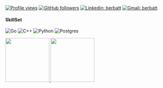 <!-- Hey stranger! If you're here then here is my msg for you: 
  -- If you want to build something like this to your profile you can directly fork this repo (by starring it of course :)) and then edit the content here... -->
[![Profile views](https://gpvc.arturio.dev/berbatt)](https://github.com/berbatt)
[![GitHub followers](https://img.shields.io/github/followers/berbatt?label=Follow&style=social)](https://github.com/berbatt)
[![Linkedin: berbatt](https://img.shields.io/badge/-Follow-blue?style=flat-square&logo=Linkedin&logoColor=white&link=https://www.linkedin.com/in/yilmaz-berkay-bat/)](https://www.linkedin.com/in/yilmaz-berkay-bat)
[![Gmail: berbatt](https://img.shields.io/badge/-Mail-red?style=flat-square&logo=Gmail&logoColor=white&link=mailto:berkay.bat@gmail.com)](mailto:berkay.bat@gmail.com)
<!-- Another hitCounter ![Visitor Count](https://profile-counter.glitch.me/berbatt/count.svg) -->

#### SkillSet
![Go](https://img.shields.io/badge/go-%2300ADD8.svg?style=for-the-badge&logo=go&logoColor=white)
![C++](https://img.shields.io/badge/c++-%2300599C.svg?style=for-the-badge&logo=c%2B%2B&logoColor=white)
![Python](https://img.shields.io/badge/python-3670A0?style=for-the-badge&logo=python&logoColor=ffdd54)
![Postgres](https://img.shields.io/badge/postgres-%23316192.svg?style=for-the-badge&logo=postgresql&logoColor=white)

<a href="https://github.com/berbatt"><img height="137px" src="https://github-readme-stats.vercel.app/api?username=berbatt&hide_border=false&hide_title=true&show_icons=true&include_all_commits=true&count_private=true&line_height=21&theme=dark"/>
<img height="137px" src="https://github-readme-stats.vercel.app/api/top-langs/?username=berbatt&hide=html&hide_border=false&hide_title=true&layout=compact&langs_count=6&theme=dark"/></a>
<!-- &custom_title=Hmm&custom_title=Most Used-->
